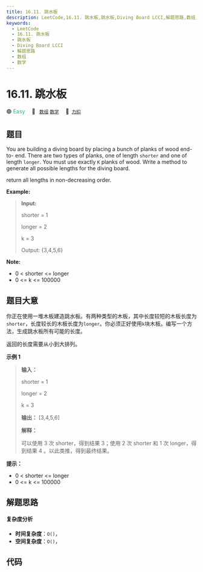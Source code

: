 ```yaml
---
title: 16.11. 跳水板
description: LeetCode,16.11. 跳水板,跳水板,Diving Board LCCI,解题思路,数组,数学
keywords:
  - LeetCode
  - 16.11. 跳水板
  - 跳水板
  - Diving Board LCCI
  - 解题思路
  - 数组
  - 数学
---
```


# 16.11. 跳水板

🟢 <font color=#15bd66>Easy</font>&emsp; 🔖&ensp; [`数组`](/tag/array.md) [`数学`](/tag/math.md)&emsp; 🔗&ensp;[`力扣`](https://leetcode.cn/problems/diving-board-lcci)

## 题目

You are building a diving board by placing a bunch of planks of wood end-to-
end. There are two types of planks, one of length `shorter` and one of length
`longer`. You must use exactly `K` planks of wood. Write a method to generate
all possible lengths for the diving board.

return all lengths in non-decreasing order.

**Example:**

> 
> 
> 
> 
> 
> **Input:**
> 
> shorter = 1
> 
> longer = 2
> 
> k = 3
> 
> Output: {3,4,5,6}
> 
> 

**Note:**

  * 0 < shorter <= longer
  * 0 <= k <= 100000


## 题目大意

你正在使用一堆木板建造跳水板。有两种类型的木板，其中长度较短的木板长度为`shorter`，长度较长的木板长度为`longer`。你必须正好使用`k`块木板。编写一个方法，生成跳水板所有可能的长度。

返回的长度需要从小到大排列。

**示例 1**

> 
> 
> 
> 
> 
> **输入：**
> 
> shorter = 1
> 
> longer = 2
> 
> k = 3
> 
> **输出：** [3,4,5,6]
> 
> **解释：**
> 
> 可以使用 3 次 shorter，得到结果 3；使用 2 次 shorter 和 1 次 longer，得到结果 4 。以此类推，得到最终结果。

**提示：**

  * 0 < shorter <= longer
  * 0 <= k <= 100000


## 解题思路

#### 复杂度分析

- **时间复杂度**：`O()`，
- **空间复杂度**：`O()`，

## 代码

```javascript

```